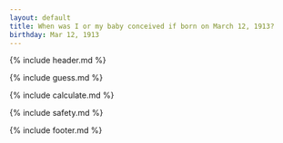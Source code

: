 ```yaml
---
layout: default
title: When was I or my baby conceived if born on March 12, 1913?
birthday: Mar 12, 1913
---
```


{% include header.md %}

{% include guess.md %}

{% include calculate.md %}

{% include safety.md %}

{% include footer.md %}



